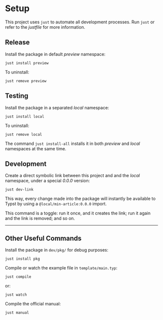 
# Setup

This project uses `just` to automate all development processes. Run `just` or
refer to the _justfile_ for more information.


## Release

Install the package in default _preview_ namespace:

```
just install preview
```

To uninstall:

```
just remove preview
```


## Testing

Install the package in a separated _local_ namespace:

```
just install local
```

To uninstall:

```
just remove local
```

The command `just install-all` installs it in both _preview_ and _local_
namespaces at the same time.


## Development

Create a direct symbolic link between this project and and the _local_ namespace,
under a special _0.0.0_ version:

```
just dev-link
```

This way, every change made into the package will instantly be available to 
Typst by using a `@local/min-article:0.0.0` import.

This command is a toggle: run it once, and it creates the link; run it again and
the link is removed; and so on.


-------------------------

## Other Useful Commands

Install the package in `dev/pkg/` for debug purposes:

```
just install pkg
```

Compile or watch the example file in `template/main.typ`:

```
just compile
```

or:

```
just watch
```

Compile the official manual:

```
just manual
```